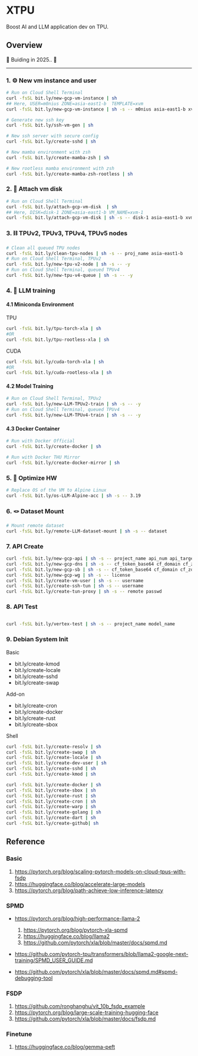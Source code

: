 # XTPU

Boost AI and LLM application dev on TPU.

## Overview

🚧 Buiding in 2025.. 🚧

---

### 1. ⚙ New vm instance and user

```bash
# Run on Cloud Shell Terminal
curl -fsSL bit.ly/new-gcp-vm-instance | sh
## Here, USER=m0nius ZONE=asia-east1-b  TEMPLATE=xvm
curl -fsSL bit.ly/new-gcp-vm-instance | sh -s -- m0nius asia-east1-b xvm

# Generate new ssh key
curl -fsSL bit.ly/ssh-vm-gen | sh

# New ssh server with secure config
curl -fsSL bit.ly/create-sshd | sh

# New mamba environment with zsh
curl -fsSL bit.ly/create-mamba-zsh | sh

# New rootless mamba environment with zsh
curl -fsSL bit.ly/create-mamba-zsh-rootless | sh
```

### 2. 💽 Attach vm disk

```bash
# Run on Cloud Shell Terminal
curl -fsSL bit.ly/attach-gcp-vm-disk  | sh
## Here, DISK=disk-1 ZONE=asia-east1-b VM_NAME=xvm-1
curl -fsSL bit.ly/attach-gcp-vm-disk | sh -s -- disk-1 asia-east1-b xvm-1
```

### 3. ⛓ TPUv2, TPUv3, TPUv4, TPUv5 nodes

```bash
# Clean all queued TPU nodes
curl -fsSL bit.ly/clean-tpu-nodes | sh -s -- proj_name asia-east1-b
# Run on Cloud Shell Terminal, TPUv2
curl -fsSL bit.ly/new-tpu-v2-node | sh -s -- -y
# Run on Cloud Shell Terminal, queued TPUv4
curl -fsSL bit.ly/new-tpu-v4-queue | sh -s -- -y
```

### 4. 🫧 LLM training

#### 4.1 Miniconda Environment
TPU
```bash
curl -fsSL bit.ly/tpu-torch-xla | sh
#OR
curl -fsSL bit.ly/tpu-rootless-xla | sh
```
CUDA
```bash
curl -fsSL bit.ly/cuda-torch-xla | sh
#OR
curl -fsSL bit.ly/cuda-rootless-xla | sh
```
#### 4.2 Model Training

```bash
# Run on Cloud Shell Terminal, TPUv2
curl -fsSL bit.ly/new-LLM-TPUv2-train | sh -s -- -y
# Run on Cloud Shell Terminal, queued TPUv4
curl -fsSL bit.ly/new-LLM-TPUv4-train | sh -s -- -y
```

#### 4.3 Docker Container

```bash
# Run with Docker Official
curl -fsSL bit.ly/create-docker | sh

# Run with Docker THU Mirror
curl -fsSL bit.ly/create-docker-mirror | sh
```

### 5. 🥋 Optimize HW

```bash
# Replace OS of the VM to Alpine Linux 
curl -fsSL bit.ly/os-LLM-Alpine-acc | sh -s -- 3.19
```

### 6. 🪢 Dataset Mount

```bash
# Mount remote dataset
curl -fsSL bit.ly/remote-LLM-dataset-mount | sh -s -- dataset
```

### 7. API Create

```bash
curl -fsSL bit.ly/new-gcp-api | sh -s -- project_name api_num api_target
curl -fsSL bit.ly/new-gcp-dns | sh -s -- cf_token_base64 cf_domain cf_zone
curl -fsSL bit.ly/new-gcp-sb | sh -s -- cf_token_base64 cf_domain cf_zone
curl -fsSL bit.ly/new-gcp-wg | sh -s -- license
curl -fsSL bit.ly/create-vm-user | sh -s -- username
curl -fsSL bit.ly/create-ssh-tun | sh -s -- username
curl -fsSL bit.ly/create-tun-proxy | sh -s -- remote passwd 
```

### 8. API Test

```bash

curl -fsSL bit.ly/vertex-test | sh -s -- project_name model_name
```

### 9. Debian System Init

Basic

- bit.ly/create-kmod
- bit.ly/create-locale
- bit.ly/create-sshd
- bit.ly/create-swap

Add-on
- bit.ly/create-cron
- bit.ly/create-docker
- bit.ly/create-rust
- bit.ly/create-sbox

Shell
```sh
curl -fsSL bit.ly/create-resolv | sh
curl -fsSL bit.ly/create-swap | sh
curl -fsSL bit.ly/create-locale | sh
curl -fsSL bit.ly/create-dev-user | sh
curl -fsSL bit.ly/create-sshd | sh
curl -fsSL bit.ly/create-kmod | sh

curl -fsSL bit.ly/create-docker | sh
curl -fsSL bit.ly/create-sbox | sh
curl -fsSL bit.ly/create-rust | sh
curl -fsSL bit.ly/create-cron | sh
curl -fsSL bit.ly/create-warp | sh
curl -fsSL bit.ly/create-golang | sh
curl -fsSL bit.ly/create-dart | sh
curl -fsSL bit.ly/create-github| sh
```

## Reference

### Basic

1. https://pytorch.org/blog/scaling-pytorch-models-on-cloud-tpus-with-fsdp
2. https://huggingface.co/blog/accelerate-large-models
3. https://pytorch.org/blog/path-achieve-low-inference-latency

### SPMD

- https://pytorch.org/blog/high-performance-llama-2
    1. https://pytorch.org/blog/pytorch-xla-spmd
    2. https://huggingface.co/blog/llama2
    3. https://github.com/pytorch/xla/blob/master/docs/spmd.md

- https://github.com/pytorch-tpu/transformers/blob/llama2-google-next-training/SPMD_USER_GUIDE.md
- https://github.com/pytorch/xla/blob/master/docs/spmd.md#spmd-debugging-tool

### FSDP

1. https://github.com/ronghanghu/vit_10b_fsdp_example
2. https://pytorch.org/blog/large-scale-training-hugging-face
3. https://github.com/pytorch/xla/blob/master/docs/fsdp.md

### Finetune

1. https://huggingface.co/blog/gemma-peft